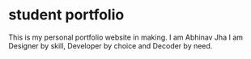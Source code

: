 # student portfolio

This is my personal portfolio website in making.
I am Abhinav Jha
I am Designer by skill, Developer by choice and Decoder by need.